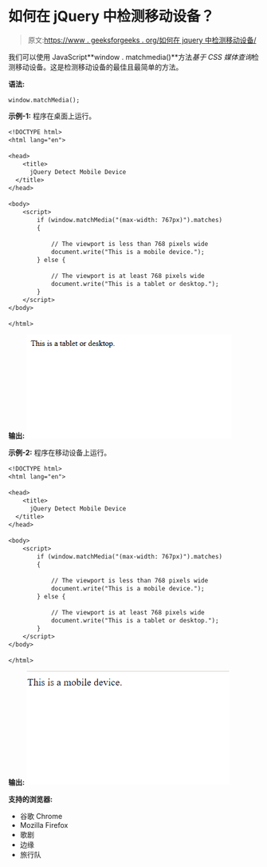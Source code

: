 # 如何在 jQuery 中检测移动设备？

> 原文:[https://www . geeksforgeeks . org/如何在 jquery 中检测移动设备/](https://www.geeksforgeeks.org/how-to-detect-a-mobile-device-in-jquery/)

我们可以使用 JavaScript**window . matchmedia()**方法*基于 CSS 媒体查询*检测移动设备。这是检测移动设备的最佳且最简单的方法。

**语法:**

```
window.matchMedia();
```

**示例-1:** 程序在桌面上运行。

```
<!DOCTYPE html>
<html lang="en">

<head>
    <title>
      jQuery Detect Mobile Device
  </title>
</head>

<body>
    <script>
        if (window.matchMedia("(max-width: 767px)").matches) 
        {

            // The viewport is less than 768 pixels wide
            document.write("This is a mobile device.");
        } else {

            // The viewport is at least 768 pixels wide
            document.write("This is a tablet or desktop.");
        }
    </script>
</body>

</html>
```

**输出:**
![](img/7c90df52d77d56c532539aa195b74949.png)

**示例-2:** 程序在移动设备上运行。

```
<!DOCTYPE html>
<html lang="en">

<head>
    <title>
      jQuery Detect Mobile Device
  </title>
</head>

<body>
    <script>
        if (window.matchMedia("(max-width: 767px)").matches)
        {

            // The viewport is less than 768 pixels wide
            document.write("This is a mobile device.");
        } else {

            // The viewport is at least 768 pixels wide
            document.write("This is a tablet or desktop.");
        }
    </script>
</body>

</html>
```

**输出:**
![](img/1a35809469c258fd4afb8a0545b922de.png)

**支持的浏览器:**

*   谷歌 Chrome
*   Mozilla Firefox
*   歌剧
*   边缘
*   旅行队